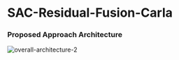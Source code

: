 # SAC-Residual-Fusion-Carla

### Proposed Approach Architecture

![overall-architecture-2](https://github.com/CMVS-Lab/SAC-Residual-Fusion-CARLA/assets/56114938/7a5b6658-f4a4-47ae-827a-c37a05f2d076|width=10)
